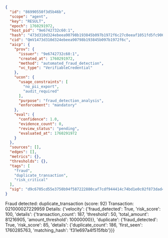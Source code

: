 ```json
{
  "id": "86990550f3d5b46b",
  "scope": "agent",
  "key": "RESULT",
  "epoch": 1760291972,
  "host_pid": "9e6742732c60:1",
  "hash": "473d310d324ebeea90798b193845b097b1972f6c27c0eeaf1051fd5fc906e00f",
  "cid": "QmV1473d310d324ebeea90798b193845b097b1972f6c",
  "aicp": {
    "prov": {
      "issuer": "9e6742732c60:1",
      "created_at": 1760291972,
      "method": "automated_fraud_detection",
      "vc_type": "VerifiableCredential"
    },
    "ucon": {
      "usage_constraints": [
        "no_pii_export",
        "audit_required"
      ],
      "purpose": "fraud_detection_analysis",
      "enforcement": "mandatory"
    },
    "eval": {
      "confidence": 1.0,
      "evidence_count": 0,
      "review_status": "pending",
      "evaluated_at": 1760291972
    }
  },
  "sources": [],
  "edges": [],
  "metrics": {},
  "thresholds": {},
  "tags": [
    "fraud",
    "duplicate_transaction",
    "risk_critical"
  ],
  "sig": "d9c6705cd55e3750b94f587222880caf7cdf944414c74bd1e0c02f873dad4f7c"
}
```

Fraud detected: duplicate_transaction (score: 92)
Transaction: 021000027229959
Details: {'velocity': {'fraud_detected': True, 'risk_score': 100, 'details': {'transaction_count': 187, 'threshold': 50, 'total_amount': 81216905, 'amount_threshold': 10000000}}, 'duplicate': {'fraud_detected': True, 'risk_score': 85, 'details': {'duplicate_count': 186, 'first_seen': 1760285763, 'matching_hash': 'f31e697a4f515fbb'}}}
